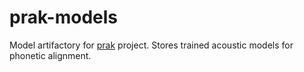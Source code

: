 # prak-models
Model artifactory for [prak](https://github.com/vaclavhanzl/prak) project. Stores trained acoustic models for phonetic alignment.
